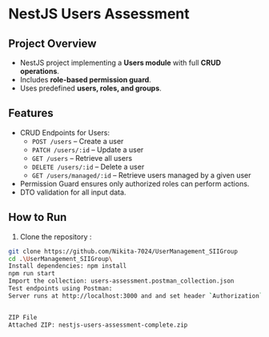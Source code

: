 # NestJS Users Assessment

## Project Overview
- NestJS project implementing a **Users module** with full **CRUD operations**.
- Includes **role-based permission guard**.
- Uses predefined **users, roles, and groups**.

## Features
- CRUD Endpoints for Users:
  - `POST /users` – Create a user
  - `PATCH /users/:id` – Update a user
  - `GET /users` – Retrieve all users
  - `DELETE /users/:id` – Delete a user
  - `GET /users/managed/:id` – Retrieve users managed by a given user
- Permission Guard ensures only authorized roles can perform actions.
- DTO validation for all input data.

## How to Run
1. Clone the repository :
```bash
git clone https://github.com/Nikita-7024/UserManagement_SIIGroup
cd .\UserManagement_SIIGroup\
Install dependencies: npm install 
npm run start
Import the collection: users-assessment.postman_collection.json
Test endpoints using Postman:
Server runs at http://localhost:3000 and and set header `Authorization` with user id (e.g., 1)


ZIP File
Attached ZIP: nestjs-users-assessment-complete.zip
